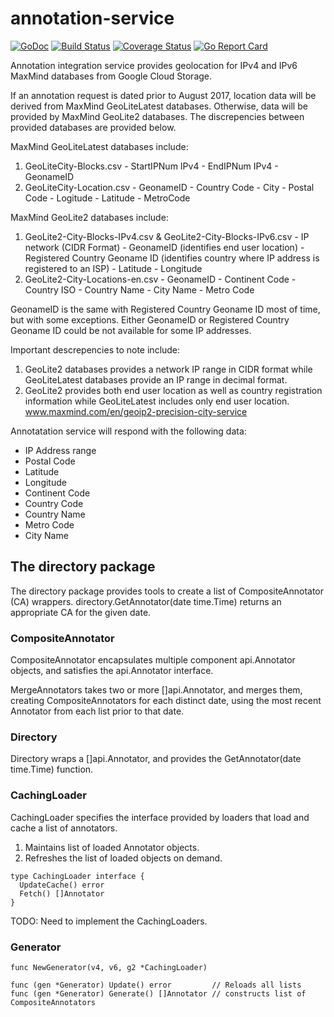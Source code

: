 # annotation-service

[![GoDoc](https://godoc.org/github.com/m-lab/annotation-service?status.svg)](https://godoc.org/github.com/m-lab/annotation-service) [![Build Status](https://travis-ci.org/m-lab/annotation-service.svg?branch=master)](https://travis-ci.org/m-lab/annotation-service) [![Coverage Status](https://coveralls.io/repos/github/m-lab/annotation-service/badge.svg?branch=master)](https://coveralls.io/github/m-lab/annotation-service?branch=master) [![Go Report Card](https://goreportcard.com/badge/github.com/m-lab/annotation-service)](https://goreportcard.com/report/github.com/m-lab/annotation-service)

Annotation integration service provides geolocation for IPv4 and IPv6 MaxMind databases from Google Cloud Storage.

If an annotation request is dated prior to August 2017, location data will be derived from
MaxMind GeoLiteLatest databases. Otherwise, data will be provided by
MaxMind GeoLite2 databases. The discrepencies between provided databases are
provided below.

MaxMind GeoLiteLatest databases include:

  1. GeoLiteCity-Blocks.csv
    - StartIPNum IPv4
    - EndIPNum  IPv4
    - GeonameID
  1. GeoLiteCity-Location.csv
    - GeonameID
    - Country Code
    - City
    - Postal Code
    - Logitude
    - Latitude
    - MetroCode

MaxMind GeoLite2 databases include:

  1. GeoLite2-City-Blocks-IPv4.csv & GeoLite2-City-Blocks-IPv6.csv
    - IP network (CIDR Format)
    - GeonameID (identifies end user location)
    - Registered Country Geoname ID (identifies country where IP address is
      registered to an ISP)
    - Latitude
    - Longitude
  1. GeoLite2-City-Locations-en.csv
    - GeonameID
    - Continent Code
    - Country ISO
    - Country Name
    - City Name
    - Metro Code

GeonameID is the same with Registered Country Geoname ID most of time, but with some exceptions.
Either GeonameID or Registered Country Geoname ID could be not available for some IP addresses.

Important descrepencies to note include:

1. GeoLite2 databases provides a network IP range in CIDR format while
   GeoLiteLatest databases provide an IP range in decimal format.
1. GeoLite2 provides both end user location as well as country registration
   information while GeoLiteLatest includes only end user location.
   www.maxmind.com/en/geoip2-precision-city-service

Annotatation service will respond with the following data:

- IP Address range
- Postal Code
- Latitude
- Longitude
- Continent Code
- Country Code
- Country Name
- Metro Code
- City Name

## The directory package

The directory package provides tools to create a list of CompositeAnnotator (CA) wrappers.
directory.GetAnnotator(date time.Time) returns an appropriate CA for the given date.

### CompositeAnnotator

CompositeAnnotator encapsulates multiple component api.Annotator objects, and satisfies the
api.Annotator interface.

MergeAnnotators takes two or more []api.Annotator, and merges them, creating CompositeAnnotators for
each distinct date, using the most recent Annotator from each list prior to that date.

### Directory

Directory wraps a []api.Annotator, and provides the GetAnnotator(date time.Time) function.

### CachingLoader

CachingLoader specifies the interface provided by loaders that load and cache a list of annotators.

1. Maintains list of loaded Annotator objects.
1. Refreshes the list of loaded objects on demand.

```
type CachingLoader interface {
  UpdateCache() error
  Fetch() []Annotator
}
```

TODO: Need to implement the CachingLoaders.

### Generator
```
func NewGenerator(v4, v6, g2 *CachingLoader)

func (gen *Generator) Update() error         // Reloads all lists
func (gen *Generator) Generate() []Annotator // constructs list of CompositeAnnotators

```
